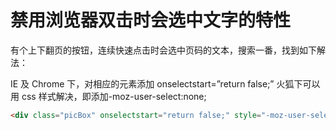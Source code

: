 # 禁用浏览器双击时会选中文字的特性

有个上下翻页的按钮，连续快速点击时会选中页码的文本，搜索一番，找到如下解法：

IE 及 Chrome 下，对相应的元素添加 onselectstart=”return false;”
火狐下可以用 css 样式解决，即添加-moz-user-select:none;

```html
<div class="picBox" onselectstart="return false;" style="-moz-user-select:none;">屏蔽双击选中文字的区域</div>
```
